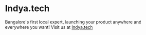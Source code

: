 # Indya.tech
Bangalore's first local expert, launching your product anywhere and everywhere you want!
Visit us at [Indya.tech](http://indya.tech/ "Indya.tech's Homepage")
